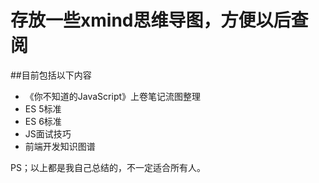 ﻿# 存放一些xmind思维导图，方便以后查阅

##目前包括以下内容

+ 《你不知道的JavaScript》上卷笔记流图整理
+ ES 5标准
+ ES 6标准
+ JS面试技巧
+ 前端开发知识图谱

PS；以上都是我自己总结的，不一定适合所有人。
